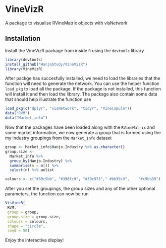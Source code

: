 # VineVizR
A package to visualise RVineMatrix objects with visNetwork

## Installation
Install the VineVizR package from inside `R` using the `devtools` library 
```r
library(devtools)
install_github("HanjoStudy/VineVizR")
library(VineVizR)
```
After packge has succesfully installed, we need to load the libraries that the function will need to generate the network. You can use the helper function `load_pkg` to load all the package. If the package is not installed, this function will install it and then load the library. The package also contain some data that should help illustrate the function use

```r
load_pkg(c("dplyr", "visNetwork", "tidyr", "VineCopula"))
data("RVM")
data("Market_info")
```
Now that the packages have been loaded along with the `RVineMatrix` and some market information, we now generate a group that is formed using the my industry groupings from the `Market_Info` dataset
```r
group <- Market_info$Hanjo.Industry %>% as.character()
group.size <-  
  Market_info %>% 
  group_by(Hanjo.Industry) %>%
  summarise(n = n()) %>% 
  select(n) %>% unlist 

colours <- c("#39c9bb", "#398fc9", "#39c973"," #bb39c9", 	"#c9bb39")
 ```
 After you set the groupings, the group sizes and any of the other optional parameters, the function can now be run
 ```r
 VisVineR(
  RVM,
  group = group,
  group.size = group.size,
  colours = colours,
  shape = "circle",
  seed = 50)
```
Enjoy the interactive display!


